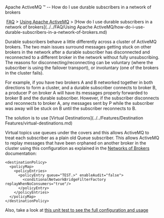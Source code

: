 Apache ActiveMQ ™ -- How do I use durable subscribers in a network of brokers 

 [FAQ](/FAQ/index.md) > [Using Apache ActiveMQ](../../FAQ/using-apache-activemq.md) > [How do I use durable subscribers in a network of brokers](../../FAQ/Using Apache ActiveMQ/how-do-i-use-durable-subscribers-in-a-network-of-brokers.md)


Durable subscribers behave a little differently across a cluster of ActiveMQ brokers. The two main issues surround messages getting stuck on other brokers in the network after a durable subscriber has disconnected and reconnected to a different broker in the network without fully unsubscribing. The reasons for disconnecting/reconnecting can be voluntary (where the subscriber is using the failover transport), or involuntary (one of the brokers in the cluster fails).

For example, if you have two brokers A and B networked together in both directions to form a cluster, and a durable subscriber connects to broker B, a producer P on broker A will have its messages properly forwarded to broker B and the durable subscriber. However, if the subscriber disconnects and reconnects to broker A, any messages sent by P while the subscriber was away will be stuck on B until the subscriber reconnects to B.

The solution is to use [Virtual Destinations](../../Features/Destination Features/virtual-destinations.md)

Virtual topics use queues under the covers and this allows ActiveMQ to treat each subscriber as a plain old Queue subscriber. This allows ActiveMQ to replay messages that have been orphaned on another broker in the cluster using this configuration as explained in the [Networks of Brokers](../../Features/Clustering/networks-of-brokers.md) documentation:

    <destinationPolicy>
      <policyMap>
        <policyEntries>
          <policyEntry queue="TEST.>" enableAudit="false">
            <conditionalNetworkBridgeFilterFactory replayWhenNoConsumers="true"/>
          </policyEntry>
        </policyEntries>
      </policyMap>
    </destinationPolicy>

Also, take a look at [this unit test to see the full configuration and usage](http://svn.apache.org/viewvc/activemq/trunk/activemq-unit-tests/src/test/java/org/apache/activemq/usecases/VirtualTopicNetworkClusterReactivationTest.java?view=markup)

